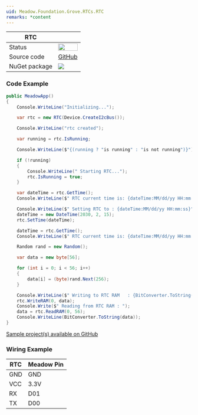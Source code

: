```yaml
---
uid: Meadow.Foundation.Grove.RTCs.RTC
remarks: *content
---
```


| RTC | |
|--------|--------|
| Status | <img src="https://img.shields.io/badge/Working-brightgreen" style="width: auto; height: -webkit-fill-available;" /> |
| Source code | [GitHub](https://github.com/WildernessLabs/Meadow.Foundation.Grove/tree/main/Source/RTC) |
| NuGet package | <a href="https://www.nuget.org/packages/Meadow.Foundation.Grove.RTCs.RTC/" target="_blank"><img src="https://img.shields.io/nuget/v/Meadow.Foundation.Grove.RTCs.RTC.svg?label=Meadow.Foundation.Grove.RTCs.RTC" /></a> |

### Code Example

```csharp
public MeadowApp()
{
    Console.WriteLine("Initializing...");

    var rtc = new RTC(Device.CreateI2cBus());

    Console.WriteLine("rtc created");

    var running = rtc.IsRunning;

    Console.WriteLine($"{(running ? "is running" : "is not running")}");

    if (!running)
    {
        Console.WriteLine(" Starting RTC...");
        rtc.IsRunning = true;
    }

    var dateTime = rtc.GetTime();
    Console.WriteLine($" RTC current time is: {dateTime:MM/dd/yy HH:mm:ss}");

    Console.WriteLine($" Setting RTC to : {dateTime:MM/dd/yy HH:mm:ss}");
    dateTime = new DateTime(2030, 2, 15);
    rtc.SetTime(dateTime);

    dateTime = rtc.GetTime();
    Console.WriteLine($" RTC current time is: {dateTime:MM/dd/yy HH:mm:ss}");

    Random rand = new Random();

    var data = new byte[56];

    for (int i = 0; i < 56; i++)
    {
        data[i] = (byte)rand.Next(256);
    }

    Console.WriteLine($" Writing to RTC RAM   : {BitConverter.ToString(data)}");
    rtc.WriteRAM(0, data);
    Console.Write($" Reading from RTC RAM : ");
    data = rtc.ReadRAM(0, 56);
    Console.WriteLine(BitConverter.ToString(data));
}

```

[Sample project(s) available on GitHub](https://github.com/WildernessLabs/Meadow.Foundation.Grove/tree/main/Source/RTC/Sample/RTC_Sample)

### Wiring Example

| RTC | Meadow Pin |
|--------|------------|
| GND    | GND        |
| VCC    | 3.3V       |
| RX     | D01        |
| TX     | D00        |


















